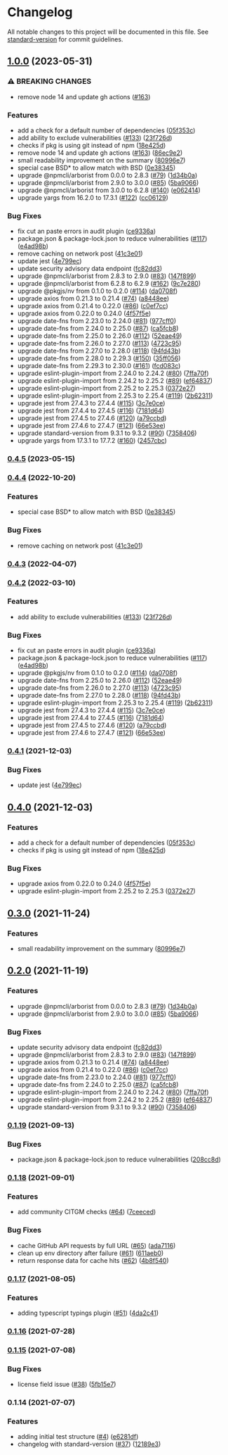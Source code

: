 # Changelog

All notable changes to this project will be documented in this file. See [standard-version](https://github.com/conventional-changelog/standard-version) for commit guidelines.

## [1.0.0](https://github.com/lholmquist/npcheck/compare/v0.1.19...v1.0.0) (2023-05-31)


### ⚠ BREAKING CHANGES

* remove node 14 and update gh actions ([#163](https://github.com/lholmquist/npcheck/issues/163))

### Features

* add a check for a default number of dependencies ([05f353c](https://github.com/lholmquist/npcheck/commit/05f353c289a73742d9ef88ab71eff3a390e91a35))
* add ability to exclude vulnerabilities ([#133](https://github.com/lholmquist/npcheck/issues/133)) ([23f726d](https://github.com/lholmquist/npcheck/commit/23f726dd6dc0070c223ee836ce3b0d3fa412a2ed))
* checks if pkg is using git instead of npm ([18e425d](https://github.com/lholmquist/npcheck/commit/18e425df4944c2202bd19fd7181ecad22b9bd08f))
* remove node 14 and update gh actions ([#163](https://github.com/lholmquist/npcheck/issues/163)) ([86ec9e2](https://github.com/lholmquist/npcheck/commit/86ec9e2be0b2904a426c3705a19aba63cae3bc82))
* small readability improvement on the summary ([80996e7](https://github.com/lholmquist/npcheck/commit/80996e7b66f4bfd29308b314f9fe6caf7dcfe3bd))
* special case BSD* to allow match with BSD ([0e38345](https://github.com/lholmquist/npcheck/commit/0e38345260335973fc070249b76336a79a8b4718))
* upgrade @npmcli/arborist from 0.0.0 to 2.8.3 ([#79](https://github.com/lholmquist/npcheck/issues/79)) ([1d34b0a](https://github.com/lholmquist/npcheck/commit/1d34b0a80b56a8d7cc6cb6b0426bb53b7a2661a3))
* upgrade @npmcli/arborist from 2.9.0 to 3.0.0 ([#85](https://github.com/lholmquist/npcheck/issues/85)) ([5ba9066](https://github.com/lholmquist/npcheck/commit/5ba90662f7820a83dca01f51ee85d5b891169a7f))
* upgrade @npmcli/arborist from 3.0.0 to 6.2.8 ([#140](https://github.com/lholmquist/npcheck/issues/140)) ([e062414](https://github.com/lholmquist/npcheck/commit/e06241441b32147a41a2f8656bb1b31463ad4d5d))
* upgrade yargs from 16.2.0 to 17.3.1 ([#122](https://github.com/lholmquist/npcheck/issues/122)) ([cc06129](https://github.com/lholmquist/npcheck/commit/cc06129dd7b3e7adacfb3e70a5cd4c4b7e9b5bd1))


### Bug Fixes

* fix cut an paste errors in audit plugin ([ce9336a](https://github.com/lholmquist/npcheck/commit/ce9336a2f9d92df12ff27362cc92cd95d1b8a96a))
* package.json & package-lock.json to reduce vulnerabilities ([#117](https://github.com/lholmquist/npcheck/issues/117)) ([e4ad98b](https://github.com/lholmquist/npcheck/commit/e4ad98b61004421fccbcc480a501dd8bae1a1a83))
* remove caching on network post ([41c3e01](https://github.com/lholmquist/npcheck/commit/41c3e018f720e210ee227ffc9a1e88fe16074d92))
* update jest ([4e799ec](https://github.com/lholmquist/npcheck/commit/4e799ec1c096709b277e2e35331141fcefff027e))
* update security advisory data endpoint ([fc82dd3](https://github.com/lholmquist/npcheck/commit/fc82dd3410db6d27876a28a36186872e666ed143))
* upgrade @npmcli/arborist from 2.8.3 to 2.9.0 ([#83](https://github.com/lholmquist/npcheck/issues/83)) ([147f899](https://github.com/lholmquist/npcheck/commit/147f899b18e77e03283abe5bbbfab9826d4a8e85))
* upgrade @npmcli/arborist from 6.2.8 to 6.2.9 ([#162](https://github.com/lholmquist/npcheck/issues/162)) ([9c7e280](https://github.com/lholmquist/npcheck/commit/9c7e2805e4198fb51b4b87a9048afa8b41448dd3))
* upgrade @pkgjs/nv from 0.1.0 to 0.2.0 ([#114](https://github.com/lholmquist/npcheck/issues/114)) ([da0708f](https://github.com/lholmquist/npcheck/commit/da0708fbd29a4c9822994a9ba042ec6704c4172e))
* upgrade axios from 0.21.3 to 0.21.4 ([#74](https://github.com/lholmquist/npcheck/issues/74)) ([a8448ee](https://github.com/lholmquist/npcheck/commit/a8448eefd127b88b0f47e84038a3d3037f7f98c1))
* upgrade axios from 0.21.4 to 0.22.0 ([#86](https://github.com/lholmquist/npcheck/issues/86)) ([c0ef7cc](https://github.com/lholmquist/npcheck/commit/c0ef7cc3eaceea245690f71186e6cf6870bbab96))
* upgrade axios from 0.22.0 to 0.24.0 ([4f57f5e](https://github.com/lholmquist/npcheck/commit/4f57f5ea9ff20e94819b8f2999df61c88697446d))
* upgrade date-fns from 2.23.0 to 2.24.0 ([#81](https://github.com/lholmquist/npcheck/issues/81)) ([977cff0](https://github.com/lholmquist/npcheck/commit/977cff0b4cb7096d6e9942e8a7656fd3a421767e))
* upgrade date-fns from 2.24.0 to 2.25.0 ([#87](https://github.com/lholmquist/npcheck/issues/87)) ([ca5fcb8](https://github.com/lholmquist/npcheck/commit/ca5fcb8436dae2da5a4a9ffe38b016df1450ab0a))
* upgrade date-fns from 2.25.0 to 2.26.0 ([#112](https://github.com/lholmquist/npcheck/issues/112)) ([52eae49](https://github.com/lholmquist/npcheck/commit/52eae49e2691ca33f7412d0a85d79a928a29d963))
* upgrade date-fns from 2.26.0 to 2.27.0 ([#113](https://github.com/lholmquist/npcheck/issues/113)) ([4723c95](https://github.com/lholmquist/npcheck/commit/4723c95f29b713287ba31e4fd1dc174947347e29))
* upgrade date-fns from 2.27.0 to 2.28.0 ([#118](https://github.com/lholmquist/npcheck/issues/118)) ([94fd43b](https://github.com/lholmquist/npcheck/commit/94fd43bce838aeef639bf8c011a915c69f99e33c))
* upgrade date-fns from 2.28.0 to 2.29.3 ([#150](https://github.com/lholmquist/npcheck/issues/150)) ([35ff056](https://github.com/lholmquist/npcheck/commit/35ff05662edae0301028ac1f6abc13596bec69f4))
* upgrade date-fns from 2.29.3 to 2.30.0 ([#161](https://github.com/lholmquist/npcheck/issues/161)) ([fcd083c](https://github.com/lholmquist/npcheck/commit/fcd083ccb16e3ab367c8e2c9019f4d1a23c44316))
* upgrade eslint-plugin-import from 2.24.0 to 2.24.2 ([#80](https://github.com/lholmquist/npcheck/issues/80)) ([7ffa70f](https://github.com/lholmquist/npcheck/commit/7ffa70f4136f8ad5a0b0a29a7173e7ac3a25718d))
* upgrade eslint-plugin-import from 2.24.2 to 2.25.2 ([#89](https://github.com/lholmquist/npcheck/issues/89)) ([ef64837](https://github.com/lholmquist/npcheck/commit/ef648370c5b6396e6d4b6af3087f0c4eca0ba8ce))
* upgrade eslint-plugin-import from 2.25.2 to 2.25.3 ([0372e27](https://github.com/lholmquist/npcheck/commit/0372e277b50859ad360f7745a228b54511e38372))
* upgrade eslint-plugin-import from 2.25.3 to 2.25.4 ([#119](https://github.com/lholmquist/npcheck/issues/119)) ([2b62311](https://github.com/lholmquist/npcheck/commit/2b62311fed798dd1a225fa6c9113b840e2b1eac1))
* upgrade jest from 27.4.3 to 27.4.4 ([#115](https://github.com/lholmquist/npcheck/issues/115)) ([3c7e0ce](https://github.com/lholmquist/npcheck/commit/3c7e0ce8108d6fcf3f15ee06ccc4dd0010b774f3))
* upgrade jest from 27.4.4 to 27.4.5 ([#116](https://github.com/lholmquist/npcheck/issues/116)) ([7181d64](https://github.com/lholmquist/npcheck/commit/7181d64017d98a8ae29d1a9b0289eec3c7b8d73f))
* upgrade jest from 27.4.5 to 27.4.6 ([#120](https://github.com/lholmquist/npcheck/issues/120)) ([a79ccbd](https://github.com/lholmquist/npcheck/commit/a79ccbdba339598cd72fa16c1535a642adf17519))
* upgrade jest from 27.4.6 to 27.4.7 ([#121](https://github.com/lholmquist/npcheck/issues/121)) ([66e53ee](https://github.com/lholmquist/npcheck/commit/66e53ee0d4183a811d309396a0e0fc41f93f8baf))
* upgrade standard-version from 9.3.1 to 9.3.2 ([#90](https://github.com/lholmquist/npcheck/issues/90)) ([7358406](https://github.com/lholmquist/npcheck/commit/7358406bbe5d8cedab043d8115e71d1c3d9b4b33))
* upgrade yargs from 17.3.1 to 17.7.2 ([#160](https://github.com/lholmquist/npcheck/issues/160)) ([2457cbc](https://github.com/lholmquist/npcheck/commit/2457cbc498ca673d5bd24d6597c02ebb668698ce))

### [0.4.5](https://github.com/nodeshift/npcheck/compare/v0.4.4...v0.4.5) (2023-05-15)

### [0.4.4](https://github.com/nodeshift/npcheck/compare/v0.4.3...v0.4.4) (2022-10-20)


### Features

* special case BSD* to allow match with BSD ([0e38345](https://github.com/nodeshift/npcheck/commit/0e38345260335973fc070249b76336a79a8b4718))


### Bug Fixes

* remove caching on network post ([41c3e01](https://github.com/nodeshift/npcheck/commit/41c3e018f720e210ee227ffc9a1e88fe16074d92))

### [0.4.3](https://github.com/nodeshift/npcheck/compare/v0.4.2...v0.4.3) (2022-04-07)

### [0.4.2](https://github.com/nodeshift/npcheck/compare/v0.4.1...v0.4.2) (2022-03-10)


### Features

* add ability to exclude vulnerabilities ([#133](https://github.com/nodeshift/npcheck/issues/133)) ([23f726d](https://github.com/nodeshift/npcheck/commit/23f726dd6dc0070c223ee836ce3b0d3fa412a2ed))


### Bug Fixes

* fix cut an paste errors in audit plugin ([ce9336a](https://github.com/nodeshift/npcheck/commit/ce9336a2f9d92df12ff27362cc92cd95d1b8a96a))
* package.json & package-lock.json to reduce vulnerabilities ([#117](https://github.com/nodeshift/npcheck/issues/117)) ([e4ad98b](https://github.com/nodeshift/npcheck/commit/e4ad98b61004421fccbcc480a501dd8bae1a1a83))
* upgrade @pkgjs/nv from 0.1.0 to 0.2.0 ([#114](https://github.com/nodeshift/npcheck/issues/114)) ([da0708f](https://github.com/nodeshift/npcheck/commit/da0708fbd29a4c9822994a9ba042ec6704c4172e))
* upgrade date-fns from 2.25.0 to 2.26.0 ([#112](https://github.com/nodeshift/npcheck/issues/112)) ([52eae49](https://github.com/nodeshift/npcheck/commit/52eae49e2691ca33f7412d0a85d79a928a29d963))
* upgrade date-fns from 2.26.0 to 2.27.0 ([#113](https://github.com/nodeshift/npcheck/issues/113)) ([4723c95](https://github.com/nodeshift/npcheck/commit/4723c95f29b713287ba31e4fd1dc174947347e29))
* upgrade date-fns from 2.27.0 to 2.28.0 ([#118](https://github.com/nodeshift/npcheck/issues/118)) ([94fd43b](https://github.com/nodeshift/npcheck/commit/94fd43bce838aeef639bf8c011a915c69f99e33c))
* upgrade eslint-plugin-import from 2.25.3 to 2.25.4 ([#119](https://github.com/nodeshift/npcheck/issues/119)) ([2b62311](https://github.com/nodeshift/npcheck/commit/2b62311fed798dd1a225fa6c9113b840e2b1eac1))
* upgrade jest from 27.4.3 to 27.4.4 ([#115](https://github.com/nodeshift/npcheck/issues/115)) ([3c7e0ce](https://github.com/nodeshift/npcheck/commit/3c7e0ce8108d6fcf3f15ee06ccc4dd0010b774f3))
* upgrade jest from 27.4.4 to 27.4.5 ([#116](https://github.com/nodeshift/npcheck/issues/116)) ([7181d64](https://github.com/nodeshift/npcheck/commit/7181d64017d98a8ae29d1a9b0289eec3c7b8d73f))
* upgrade jest from 27.4.5 to 27.4.6 ([#120](https://github.com/nodeshift/npcheck/issues/120)) ([a79ccbd](https://github.com/nodeshift/npcheck/commit/a79ccbdba339598cd72fa16c1535a642adf17519))
* upgrade jest from 27.4.6 to 27.4.7 ([#121](https://github.com/nodeshift/npcheck/issues/121)) ([66e53ee](https://github.com/nodeshift/npcheck/commit/66e53ee0d4183a811d309396a0e0fc41f93f8baf))

### [0.4.1](https://www.github.com/nodeshift/npcheck/compare/v0.4.0...v0.4.1) (2021-12-03)


### Bug Fixes

* update jest ([4e799ec](https://www.github.com/nodeshift/npcheck/commit/4e799ec1c096709b277e2e35331141fcefff027e))

## [0.4.0](https://www.github.com/nodeshift/npcheck/compare/v0.3.0...v0.4.0) (2021-12-03)


### Features

* add a check for a default number of dependencies ([05f353c](https://www.github.com/nodeshift/npcheck/commit/05f353c289a73742d9ef88ab71eff3a390e91a35))
* checks if pkg is using git instead of npm ([18e425d](https://www.github.com/nodeshift/npcheck/commit/18e425df4944c2202bd19fd7181ecad22b9bd08f))


### Bug Fixes

* upgrade axios from 0.22.0 to 0.24.0 ([4f57f5e](https://www.github.com/nodeshift/npcheck/commit/4f57f5ea9ff20e94819b8f2999df61c88697446d))
* upgrade eslint-plugin-import from 2.25.2 to 2.25.3 ([0372e27](https://www.github.com/nodeshift/npcheck/commit/0372e277b50859ad360f7745a228b54511e38372))

## [0.3.0](https://www.github.com/nodeshift/npcheck/compare/v0.2.0...v0.3.0) (2021-11-24)


### Features

* small readability improvement on the summary ([80996e7](https://www.github.com/nodeshift/npcheck/commit/80996e7b66f4bfd29308b314f9fe6caf7dcfe3bd))

## [0.2.0](https://www.github.com/nodeshift/npcheck/compare/v0.1.19...v0.2.0) (2021-11-19)


### Features

* upgrade @npmcli/arborist from 0.0.0 to 2.8.3 ([#79](https://www.github.com/nodeshift/npcheck/issues/79)) ([1d34b0a](https://www.github.com/nodeshift/npcheck/commit/1d34b0a80b56a8d7cc6cb6b0426bb53b7a2661a3))
* upgrade @npmcli/arborist from 2.9.0 to 3.0.0 ([#85](https://www.github.com/nodeshift/npcheck/issues/85)) ([5ba9066](https://www.github.com/nodeshift/npcheck/commit/5ba90662f7820a83dca01f51ee85d5b891169a7f))


### Bug Fixes

* update security advisory data endpoint ([fc82dd3](https://www.github.com/nodeshift/npcheck/commit/fc82dd3410db6d27876a28a36186872e666ed143))
* upgrade @npmcli/arborist from 2.8.3 to 2.9.0 ([#83](https://www.github.com/nodeshift/npcheck/issues/83)) ([147f899](https://www.github.com/nodeshift/npcheck/commit/147f899b18e77e03283abe5bbbfab9826d4a8e85))
* upgrade axios from 0.21.3 to 0.21.4 ([#74](https://www.github.com/nodeshift/npcheck/issues/74)) ([a8448ee](https://www.github.com/nodeshift/npcheck/commit/a8448eefd127b88b0f47e84038a3d3037f7f98c1))
* upgrade axios from 0.21.4 to 0.22.0 ([#86](https://www.github.com/nodeshift/npcheck/issues/86)) ([c0ef7cc](https://www.github.com/nodeshift/npcheck/commit/c0ef7cc3eaceea245690f71186e6cf6870bbab96))
* upgrade date-fns from 2.23.0 to 2.24.0 ([#81](https://www.github.com/nodeshift/npcheck/issues/81)) ([977cff0](https://www.github.com/nodeshift/npcheck/commit/977cff0b4cb7096d6e9942e8a7656fd3a421767e))
* upgrade date-fns from 2.24.0 to 2.25.0 ([#87](https://www.github.com/nodeshift/npcheck/issues/87)) ([ca5fcb8](https://www.github.com/nodeshift/npcheck/commit/ca5fcb8436dae2da5a4a9ffe38b016df1450ab0a))
* upgrade eslint-plugin-import from 2.24.0 to 2.24.2 ([#80](https://www.github.com/nodeshift/npcheck/issues/80)) ([7ffa70f](https://www.github.com/nodeshift/npcheck/commit/7ffa70f4136f8ad5a0b0a29a7173e7ac3a25718d))
* upgrade eslint-plugin-import from 2.24.2 to 2.25.2 ([#89](https://www.github.com/nodeshift/npcheck/issues/89)) ([ef64837](https://www.github.com/nodeshift/npcheck/commit/ef648370c5b6396e6d4b6af3087f0c4eca0ba8ce))
* upgrade standard-version from 9.3.1 to 9.3.2 ([#90](https://www.github.com/nodeshift/npcheck/issues/90)) ([7358406](https://www.github.com/nodeshift/npcheck/commit/7358406bbe5d8cedab043d8115e71d1c3d9b4b33))

### [0.1.19](https://github.com/nodeshift/npcheck/compare/v0.1.18...v0.1.19) (2021-09-13)


### Bug Fixes

* package.json & package-lock.json to reduce vulnerabilities ([208cc8d](https://github.com/nodeshift/npcheck/commit/208cc8d15b7776736f1a7a8d7a257a9fe5ceefba))

### [0.1.18](https://github.com/nodeshift/npcheck/compare/v0.1.17...v0.1.18) (2021-09-01)


### Features

* add community CITGM checks ([#64](https://github.com/nodeshift/npcheck/issues/64)) ([7ceeced](https://github.com/nodeshift/npcheck/commit/7ceeced4549ab2bc8bb455b52bea21b2ece7f436))


### Bug Fixes

* cache GitHub API requests by full URL ([#65](https://github.com/nodeshift/npcheck/issues/65)) ([ada7116](https://github.com/nodeshift/npcheck/commit/ada71160a746a0e0e541346931de6a73c4d7ee95))
* clean up env directory after failure ([#61](https://github.com/nodeshift/npcheck/issues/61)) ([611aeb0](https://github.com/nodeshift/npcheck/commit/611aeb055d3bedc3b5b5b7ac1a86275d913a903e))
* return response data for cache hits ([#62](https://github.com/nodeshift/npcheck/issues/62)) ([4b8f540](https://github.com/nodeshift/npcheck/commit/4b8f5404e8b57f68f1609d1283b45444542b99c4))

### [0.1.17](https://github.com/nodeshift/npcheck/compare/v0.1.16...v0.1.17) (2021-08-05)


### Features

* adding typescript typings plugin ([#51](https://github.com/nodeshift/npcheck/issues/51)) ([4da2c41](https://github.com/nodeshift/npcheck/commit/4da2c41fdbc8e5758ef341c1783d154bf6687136))

### [0.1.16](https://github.com/nodeshift/npcheck/compare/v0.1.15...v0.1.16) (2021-07-28)

### [0.1.15](https://github.com/nodeshift/npcheck/compare/v0.1.14...v0.1.15) (2021-07-08)


### Bug Fixes

* license field issue ([#38](https://github.com/nodeshift/npcheck/issues/38)) ([5fb15e7](https://github.com/nodeshift/npcheck/commit/5fb15e7cd40ee12f0686666ab6d142f9d52e63db))

### 0.1.14 (2021-07-07)


### Features

* adding initial test structure ([#4](https://github.com/nodeshift/npcheck/issues/4)) ([e6281df](https://github.com/nodeshift/npcheck/commit/e6281df6e803ced9c6d57460821af7d8a431480e))
* changelog with standard-version ([#37](https://github.com/nodeshift/npcheck/issues/37)) ([12189e3](https://github.com/nodeshift/npcheck/commit/12189e3a506f6028742877c84067df07b33101a2))
